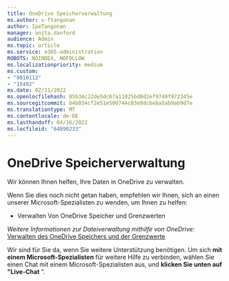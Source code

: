 ```yaml
---
title: OneDrive Speicherverwaltung
ms.author: v-ftangonan
author: IpeTangonan
manager: anita.danford
audience: Admin
ms.topic: article
ms.service: o365-administration
ROBOTS: NOINDEX, NOFOLLOW
ms.localizationpriority: medium
ms.custom:
- "9010112"
- "15492"
ms.date: 02/11/2022
ms.openlocfilehash: 85b34c22de5dc67a11025bd8d2ef9749f972345e
ms.sourcegitcommit: b4b034cf2e51e500744c03e8dcbeba5ab9ab9d7e
ms.translationtype: MT
ms.contentlocale: de-DE
ms.lasthandoff: 04/16/2022
ms.locfileid: "64890233"
---
```

# <a name="onedrive-storage-management"></a>OneDrive Speicherverwaltung

Wir können Ihnen helfen, Ihre Daten in OneDrive zu verwalten.

Wenn Sie dies noch nicht getan haben, empfehlen wir Ihnen, sich an einen unserer Microsoft-Spezialisten zu wenden, um Ihnen zu helfen:

- Verwalten Von OneDrive Speicher und Grenzwerten

*Weitere Informationen zur Dateiverwaltung mithilfe von OneDrive:*
[Verwalten des OneDrive Speichers und der Grenzwerte](https://support.microsoft.com/office/manage-your-onedrive-storage-and-limits-989fce19-ade6-4e2f-81fb-941eabefee28) 

Wir sind für Sie da, wenn Sie weitere Unterstützung benötigen. Um sich **mit einem Microsoft-Spezialisten** für weitere Hilfe zu verbinden, wählen Sie einen Chat mit einem Microsoft-Spezialisten aus, und **klicken Sie unten auf "Live-Chat** ".
